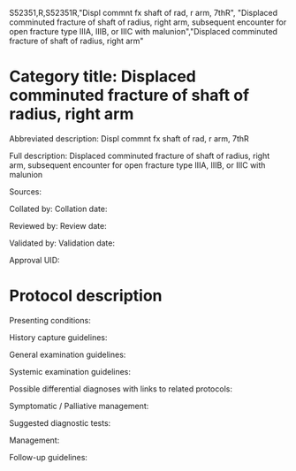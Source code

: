 S52351,R,S52351R,"Displ commnt fx shaft of rad, r arm, 7thR", "Displaced comminuted fracture of shaft of radius, right arm, subsequent encounter for open fracture type IIIA, IIIB, or IIIC with malunion","Displaced comminuted fracture of shaft of radius, right arm"
# Category title: Displaced comminuted fracture of shaft of radius, right arm

Abbreviated description: Displ commnt fx shaft of rad, r arm, 7thR

Full description: Displaced comminuted fracture of shaft of radius, right arm, subsequent encounter for open fracture type IIIA, IIIB, or IIIC with malunion

Sources:

Collated by:
Collation date:

Reviewed by:
Review date:

Validated by:
Validation date:

Approval UID:

# Protocol description

Presenting conditions:

History capture guidelines:

General examination guidelines:

Systemic examination guidelines:

Possible differential diagnoses with links to related protocols:

Symptomatic / Palliative management:

Suggested diagnostic tests:

Management:

Follow-up guidelines:
